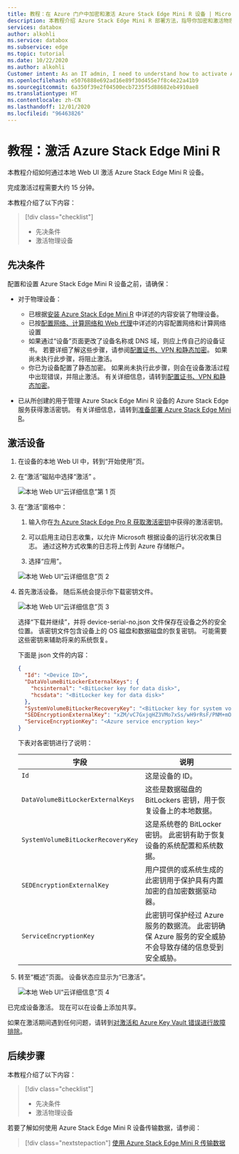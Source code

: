 ```yaml
---
title: 教程：在 Azure 门户中加密和激活 Azure Stack Edge Mini R 设备 | Microsoft Docs
description: 本教程介绍 Azure Stack Edge Mini R 部署方法，指导你加密和激活物理设备。
services: databox
author: alkohli
ms.service: databox
ms.subservice: edge
ms.topic: tutorial
ms.date: 10/22/2020
ms.author: alkohli
Customer intent: As an IT admin, I need to understand how to activate Azure Stack Edge Mini R so I can use it to transfer data to Azure.
ms.openlocfilehash: e5076888e692ad16e89f30d455e7f8c4e22a41b9
ms.sourcegitcommit: 6a350f39e2f04500ecb7235f5d88682eb4910ae8
ms.translationtype: HT
ms.contentlocale: zh-CN
ms.lasthandoff: 12/01/2020
ms.locfileid: "96463826"
---
```

# <a name="tutorial-activate-azure-stack-edge-mini-r"></a>教程：激活 Azure Stack Edge Mini R

本教程介绍如何通过本地 Web UI 激活 Azure Stack Edge Mini R 设备。

完成激活过程需要大约 15 分钟。

本教程介绍了以下内容：

> [!div class="checklist"]
> * 先决条件
> * 激活物理设备

## <a name="prerequisites"></a>先决条件

配置和设置 Azure Stack Edge Mini R 设备之前，请确保：

* 对于物理设备： 
    
    - 已根据[安装 Azure Stack Edge Mini R](azure-stack-edge-mini-r-deploy-install.md) 中详述的内容安装了物理设备。
    - 已按[配置网络、计算网络和 Web 代理](azure-stack-edge-mini-r-deploy-configure-network-compute-web-proxy.md)中详述的内容配置网络和计算网络设置
    - 如果通过“设备”页面更改了设备名称或 DNS 域，则应上传自己的设备证书。 若要详细了解这些步骤，请参阅[配置证书、VPN 和静态加密](azure-stack-edge-mini-r-deploy-configure-certificates-vpn-encryption.md)。 如果尚未执行此步骤，将阻止激活。
    - 你已为设备配置了静态加密。 如果尚未执行此步骤，则会在设备激活过程中出现错误，并阻止激活。 有关详细信息，请转到[配置证书、VPN 和静态加密](azure-stack-edge-mini-r-deploy-configure-certificates-vpn-encryption.md)。
    
* 已从所创建的用于管理 Azure Stack Edge Mini R 设备的 Azure Stack Edge 服务获得激活密钥。 有关详细信息，请转到[准备部署 Azure Stack Edge Mini R](azure-stack-edge-mini-r-deploy-prep.md)。


## <a name="activate-the-device"></a>激活设备

1. 在设备的本地 Web UI 中，转到“开始使用”页。
2. 在“激活”磁贴中选择“激活” 。 

    ![本地 Web UI“云详细信息”第 1 页](./media/azure-stack-edge-mini-r-deploy-activate/activation-1.png)
    
3. 在“激活”窗格中：
    1. 输入你在[为 Azure Stack Edge Pro R 获取激活密钥](azure-stack-edge-pro-r-deploy-prep.md#get-the-activation-key)中获得的激活密钥。

    1. 可以启用主动日志收集，以允许 Microsoft 根据设备的运行状况收集日志。 通过这种方式收集的日志将上传到 Azure 存储帐户。
    
    1. 选择“应用”。 

    ![本地 Web UI“云详细信息”页 2](./media/azure-stack-edge-mini-r-deploy-activate/activation-2.png)


5. 首先激活设备。 随后系统会提示你下载密钥文件。
    
    ![本地 Web UI“云详细信息”页 3](./media/azure-stack-edge-mini-r-deploy-activate/activation-3.png)
    
    选择“下载并继续”，并将 device-serial-no.json 文件保存在设备之外的安全位置。 该密钥文件包含设备上的 OS 磁盘和数据磁盘的恢复密钥。 可能需要这些密钥来辅助将来的系统恢复。

    下面是 json 文件的内容：

        
    ```json
    {
      "Id": "<Device ID>",
      "DataVolumeBitLockerExternalKeys": {
        "hcsinternal": "<BitLocker key for data disk>",
        "hcsdata": "<BitLocker key for data disk>"
      },
      "SystemVolumeBitLockerRecoveryKey": "<BitLocker key for system volume>",
      "SEDEncryptionExternalKey": "xZM/vC7GxjqHZ3VMo7xSs/wH9rRsF/PNM+mOsZ+GaL0=",
      "ServiceEncryptionKey": "<Azure service encryption key>"
    }
    ```        
 
    下表对各密钥进行了说明：
    
    |字段  |说明  |
    |---------|---------|
    |`Id`    | 这是设备的 ID。        |
    |`DataVolumeBitLockerExternalKeys`|这些是数据磁盘的 BitLockers 密钥，用于恢复设备上的本地数据。|
    |`SystemVolumeBitLockerRecoveryKey`| 这是系统卷的 BitLocker 密钥。 此密钥有助于恢复设备的系统配置和系统数据。 |
    |`SEDEncryptionExternalKey`| 用户提供的或系统生成的此密钥用于保护具有内置加密的自加密数据驱动器。 |
    |`ServiceEncryptionKey`| 此密钥可保护经过 Azure 服务的数据流。 此密钥确保 Azure 服务的安全威胁不会导致存储的信息受到安全威胁。 |

6. 转至“概述”页面。 设备状态应显示为“已激活”。

    ![本地 Web UI“云详细信息”页 4](./media/azure-stack-edge-mini-r-deploy-activate/activation-4.png)
 
已完成设备激活。 现在可以在设备上添加共享。

如果在激活期间遇到任何问题，请转到[对激活和 Azure Key Vault 错误进行故障排除](azure-stack-edge-gpu-troubleshoot-activation.md#activation-errors)。

## <a name="next-steps"></a>后续步骤

本教程介绍了以下内容：

> [!div class="checklist"]
> * 先决条件
> * 激活物理设备

若要了解如何使用 Azure Stack Edge Mini R 设备传输数据，请参阅：

> [!div class="nextstepaction"]
> [使用 Azure Stack Edge Mini R 传输数据](./azure-stack-edge-j-series-deploy-add-shares.md)
